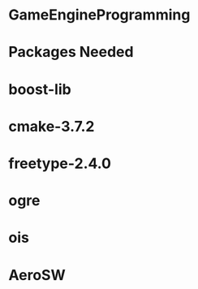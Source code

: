 # GameEngineProgramming
# Packages Needed
#	boost-lib
#	cmake-3.7.2
#	freetype-2.4.0
#	ogre
#	ois
#	AeroSW
